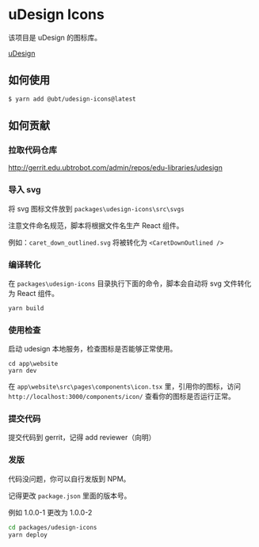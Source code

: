 # uDesign Icons

该项目是 uDesign 的图标库。

[uDesign](http://npm.edu.ubtrobot.com/-/web/detail/@ubt/udesign-ui)

## 如何使用

```bash
$ yarn add @ubt/udesign-icons@latest
```

## 如何贡献

### 拉取代码仓库

http://gerrit.edu.ubtrobot.com/admin/repos/edu-libraries/udesign

### 导入 svg

将 svg 图标文件放到 `packages\udesign-icons\src\svgs`

注意文件命名规范，脚本将根据文件名生产 React 组件。

例如：`caret_down_outlined.svg` 将被转化为 `<CaretDownOutlined />`

### 编译转化

在 `packages\udesign-icons` 目录执行下面的命令，脚本会自动将 svg 文件转化为 React 组件。

```bash
yarn build
```

### 使用检查

启动 udesign 本地服务，检查图标是否能够正常使用。

```
cd app\website
yarn dev
```

在 `app\website\src\pages\components\icon.tsx` 里，引用你的图标，访问 `http://localhost:3000/components/icon/` 查看你的图标是否运行正常。

### 提交代码

提交代码到 gerrit，记得 add reviewer（向明）

### 发版

代码没问题，你可以自行发版到 NPM。

记得更改 `package.json` 里面的版本号。

例如 1.0.0-1 更改为 1.0.0-2

```bash
cd packages/udesign-icons
yarn deploy
```
